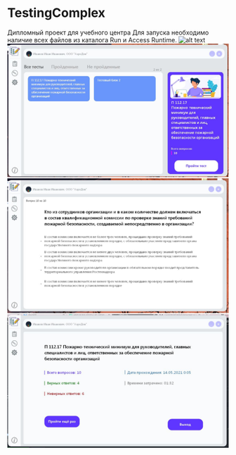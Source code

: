 # TestingComplex
Дипломный проект для учебного центра
Для запуска необходимо наличие всех файлов из каталога Run и Access Runtime.
![alt text](https://github.com/qlulp/TelegramBot/blob/main/ssyyaapvrp.png?raw=true)
![alt text](https://github.com/qlulp/TestingComplex/blob/main/screen1.JPG?raw=true)
![alt text](https://github.com/qlulp/TestingComplex/blob/main/screen2.JPG?raw=true)
![alt text](https://github.com/qlulp/TestingComplex/blob/main/screen3.JPG?raw=true)
